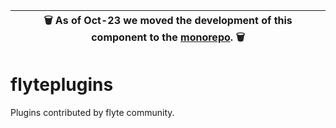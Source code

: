 | 🗑  As of Oct-23 we moved the development of this component to the [monorepo](https://github.com/flyteorg/flyte). 🗑  |
| - |

# flyteplugins
Plugins contributed by flyte community.
